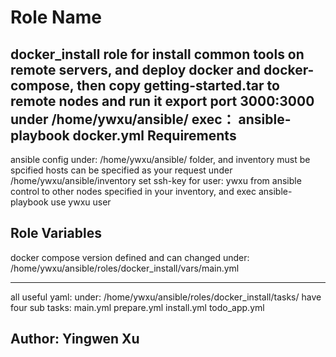 Role Name
=========
docker_install
role for install common tools on remote servers, and deploy docker and docker-compose, then copy getting-started.tar to remote nodes and run it export port 3000:3000
under /home/ywxu/ansible/ exec： ansible-playbook docker.yml 
Requirements
------------
ansible config under: /home/ywxu/ansible/ folder, and inventory must be spcified 
hosts can be specified as your request under /home/ywxu/ansible/inventory
set ssh-key for user: ywxu from ansible control to other nodes specified in your inventory, and exec ansible-playbook use ywxu user

Role Variables
--------------
docker compose version defined and can changed under: /home/ywxu/ansible/roles/docker_install/vars/main.yml  

------------
all useful yaml:
under:
/home/ywxu/ansible/roles/docker_install/tasks/
have four sub tasks:
main.yml
prepare.yml
install.yml
todo_app.yml

Author: Yingwen Xu
-------------------
